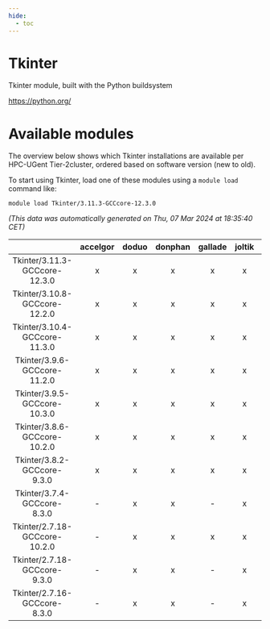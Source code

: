 ```yaml
---
hide:
  - toc
---
```


Tkinter
=======


Tkinter module, built with the Python buildsystem

https://python.org/
# Available modules


The overview below shows which Tkinter installations are available per HPC-UGent Tier-2cluster, ordered based on software version (new to old).

To start using Tkinter, load one of these modules using a `module load` command like:

```shell
module load Tkinter/3.11.3-GCCcore-12.3.0
```

*(This data was automatically generated on Thu, 07 Mar 2024 at 18:35:40 CET)*  

| |accelgor|doduo|donphan|gallade|joltik|skitty|
| :---: | :---: | :---: | :---: | :---: | :---: | :---: |
|Tkinter/3.11.3-GCCcore-12.3.0|x|x|x|x|x|x|
|Tkinter/3.10.8-GCCcore-12.2.0|x|x|x|x|x|x|
|Tkinter/3.10.4-GCCcore-11.3.0|x|x|x|x|x|x|
|Tkinter/3.9.6-GCCcore-11.2.0|x|x|x|x|x|x|
|Tkinter/3.9.5-GCCcore-10.3.0|x|x|x|x|x|x|
|Tkinter/3.8.6-GCCcore-10.2.0|x|x|x|x|x|x|
|Tkinter/3.8.2-GCCcore-9.3.0|x|x|x|x|x|x|
|Tkinter/3.7.4-GCCcore-8.3.0|-|x|x|-|x|x|
|Tkinter/2.7.18-GCCcore-10.2.0|-|x|x|x|x|x|
|Tkinter/2.7.18-GCCcore-9.3.0|-|x|x|-|x|x|
|Tkinter/2.7.16-GCCcore-8.3.0|-|x|x|-|x|x|
